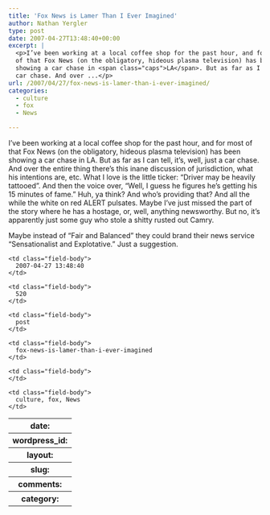 ```yaml
---
title: 'Fox News is Lamer Than I Ever Imagined'
author: Nathan Yergler
type: post
date: 2007-04-27T13:48:40+00:00
excerpt: |
  <p>I’ve been working at a local coffee shop for the past hour, and for most
  of that Fox News (on the obligatory, hideous plasma television) has been
  showing a car chase in <span class="caps">LA</span>. But as far as I can tell, it’s, well, just a
  car chase. And over ...</p>
url: /2007/04/27/fox-news-is-lamer-than-i-ever-imagined/
categories:
  - culture
  - fox
  - News

---
```

I’ve been working at a local coffee shop for the past hour, and for most of that Fox News (on the obligatory, hideous plasma television) has been showing a car chase in <span class="caps">LA</span>. But as far as I can tell, it’s, well, just a car chase. And over the entire thing there’s this inane discussion of jurisdiction, what his intentions are, etc. What I love is the little ticker: “Driver may be heavily tattooed”. And then the voice over, “Well, I guess he figures he’s getting his 15 minutes of fame.” Huh, ya think? And who’s providing that? And all the while the white on red <span class="caps">ALERT</span> pulsates. Maybe I’ve just missed the part of the story where he has a hostage, or, well, anything newsworthy. But no, it’s apparently just some guy who stole a shitty rusted out Camry.

Maybe instead of “Fair and Balanced” they could brand their news service “Sensationalist and Explotative.” Just a suggestion.

<table class="docutils field-list" frame="void" rules="none">
  <col class="field-name" /> <col class="field-body" /> <tr class="field">
    <th class="field-name">
      date:
    </th>

    <td class="field-body">
      2007-04-27 13:48:40
    </td>
  </tr>

  <tr class="field">
    <th class="field-name">
      wordpress_id:
    </th>

    <td class="field-body">
      520
    </td>
  </tr>

  <tr class="field">
    <th class="field-name">
      layout:
    </th>

    <td class="field-body">
      post
    </td>
  </tr>

  <tr class="field">
    <th class="field-name">
      slug:
    </th>

    <td class="field-body">
      fox-news-is-lamer-than-i-ever-imagined
    </td>
  </tr>

  <tr class="field">
    <th class="field-name">
      comments:
    </th>

    <td class="field-body">
    </td>
  </tr>

  <tr class="field">
    <th class="field-name">
      category:
    </th>

    <td class="field-body">
      culture, fox, News
    </td>
  </tr>
</table>